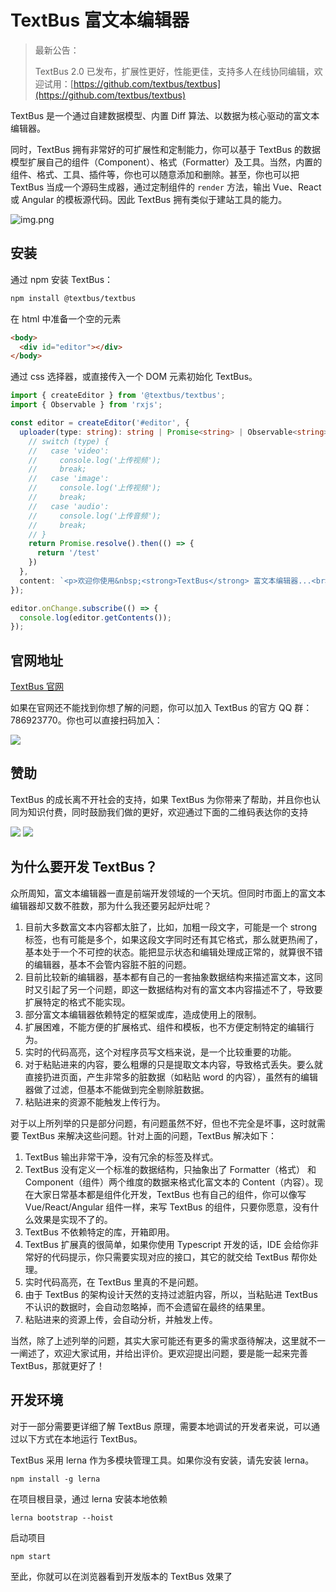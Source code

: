 TextBus 富文本编辑器
================================

> 最新公告：
>
> TextBus 2.0 已发布，扩展性更好，性能更佳，支持多人在线协同编辑，欢迎试用：[https://github.com/textbus/textbus](https://github.com/textbus/textbus) 

TextBus 是一个通过自建数据模型、内置 Diff 算法、以数据为核心驱动的富文本编辑器。

同时，TextBus 拥有非常好的可扩展性和定制能力，你可以基于 TextBus 的数据模型扩展自己的组件（Component）、格式（Formatter）及工具。当然，内置的组件、格式、工具、插件等，你也可以随意添加和删除。甚至，你也可以把 TextBus 当成一个源码生成器，通过定制组件的 `render`
方法，输出 Vue、React 或 Angular 的模板源代码。因此 TextBus 拥有类似于建站工具的能力。

![img.png](_source/demo.png)

## 安装

通过 npm 安装 TextBus：
```bash
npm install @textbus/textbus
```

在 html 中准备一个空的元素
```html
<body>
  <div id="editor"></div>
</body>

```

通过 css 选择器，或直接传入一个 DOM 元素初始化 TextBus。
```typescript
import { createEditor } from '@textbus/textbus';
import { Observable } from 'rxjs';

const editor = createEditor('#editor', {
  uploader(type: string): string | Promise<string> | Observable<string> {
    // switch (type) {
    //   case 'video':
    //     console.log('上传视频');
    //     break;
    //   case 'image':
    //     console.log('上传视频');
    //     break;
    //   case 'audio':
    //     console.log('上传音频');
    //     break;
    // }
    return Promise.resolve().then(() => {
      return '/test'
    })
  },
  content: `<p>欢迎你使用&nbsp;<strong>TextBus</strong> 富文本编辑器...<br></p>`
});

editor.onChange.subscribe(() => {
  console.log(editor.getContents());
});
```
## 官网地址
[TextBus 官网](https://textbus.io/v1/start)

如果在官网还不能找到你想了解的问题，你可以加入 TextBus 的官方 QQ 群：786923770。你也可以直接扫码加入：

![](./_source/qq-group.jpg)

## 赞助

TextBus 的成长离不开社会的支持，如果 TextBus 为你带来了帮助，并且你也认同为知识付费，同时鼓励我们做的更好，欢迎通过下面的二维码表达你的支持

![](./_source/wx.jpg) ![](./_source/alipay.jpg)

## 为什么要开发 TextBus？

众所周知，富文本编辑器一直是前端开发领域的一个天坑。但同时市面上的富文本编辑器却又数不胜数，那为什么我还要另起炉灶呢？

1. 目前大多数富文本内容都太脏了，比如，加粗一段文字，可能是一个 strong 标签，也有可能是多个，如果这段文字同时还有其它格式，那么就更热闹了，基本处于一个不可控的状态。能把显示状态和编辑处理成正常的，就算很不错的编辑器，基本不会管内容脏不脏的问题。
2. 目前比较新的编辑器，基本都有自己的一套抽象数据结构来描述富文本，这同时又引起了另一个问题，即这一数据结构对有的富文本内容描述不了，导致要扩展特定的格式不能实现。
3. 部分富文本编辑器依赖特定的框架或库，造成使用上的限制。
4. 扩展困难，不能方便的扩展格式、组件和模板，也不方便定制特定的编辑行为。
5. 实时的代码高亮，这个对程序员写文档来说，是一个比较重要的功能。
6. 对于粘贴进来的内容，要么粗爆的只是提取文本内容，导致格式丢失。要么就直接扔进页面，产生非常多的脏数据（如粘贴 word 的内容），虽然有的编辑器做了过滤，但基本不能做到完全剔除脏数据。
7. 粘贴进来的资源不能触发上传行为。


对于以上所列举的只是部分问题，有问题虽然不好，但也不完全是坏事，这时就需要 TextBus 来解决这些问题。针对上面的问题，TextBus 解决如下：

1. TextBus 输出非常干净，没有冗余的标签及样式。
2. TextBus 没有定义一个标准的数据结构，只抽象出了 Formatter（格式） 和 Component（组件）两个维度的数据来格式化富文本的 Content（内容）。现在大家日常基本都是组件化开发，TextBus 也有自己的组件，你可以像写 Vue/React/Angular 组件一样，来写 TextBus 的组件，只要你愿意，没有什么效果是实现不了的。
3. TextBus 不依赖特定的库，开箱即用。
4. TextBus 扩展真的很简单，如果你使用 Typescript 开发的话，IDE 会给你非常好的代码提示，你只需要实现对应的接口，其它的就交给 TextBus 帮你处理。
5. 实时代码高亮，在 TextBus 里真的不是问题。
6. 由于 TextBus 的架构设计天然的支持过滤脏内容，所以，当粘贴进 TextBus 不认识的数据时，会自动忽略掉，而不会遗留在最终的结果里。
7. 粘贴进来的资源上传，会自动分析，并触发上传。


当然，除了上述列举的问题，其实大家可能还有更多的需求亟待解决，这里就不一一阐述了，欢迎大家试用，并给出评价。更欢迎提出问题，要是能一起来完善 TextBus，那就更好了！

## 开发环境

对于一部分需要更详细了解 TextBus 原理，需要本地调试的开发者来说，可以通过以下方式在本地运行 TextBus。

TextBus 采用 lerna 作为多模块管理工具。如果你没有安装，请先安装 lerna。

```
npm install -g lerna
```

在项目根目录，通过 lerna 安装本地依赖

```
lerna bootstrap --hoist
```

启动项目

```
npm start
```

至此，你就可以在浏览器看到开发版本的 TextBus 效果了
